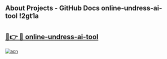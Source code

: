 ## About Projects - GitHub Docs online-undress-ai-tool !2gt1a

# <h2><a href="https://andorid.site?title=online-undress-ai-tool&ref=13PRO">🔗👉 🔴 online-undress-ai-tool</a></h2>

[![acn](https://github.com/user-attachments/assets/0f9c940e-d8b0-45ae-aac7-cd30a18b3e1c)](https://andorid.site?title=online-undress-ai-tool&ref=13PRO)

